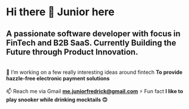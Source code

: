 # Hi there 👋 Junior here
## A passionate software developer with focus in FinTech and B2B SaaS. Currently Building the Future through Product Innovation.<br> 

<br>🌟 I’m working on a few really interesting ideas around fintech **To provide hazzle-free electronic payment solutions**<br><br> 📫 Reach me via Gmail **me.juniorfredrick@gmail.com** ⚡ Fun fact **I like to play snooker while drinking mocktails 🙃**



